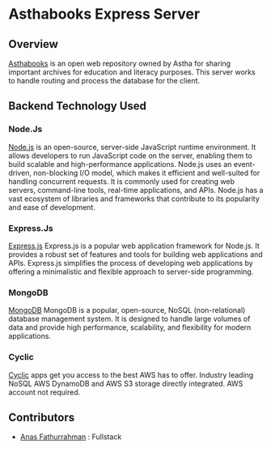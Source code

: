 # Asthabooks Express Server

## Overview
[Asthabooks](asthabooks-react.vercel.app) is an open web repository owned by Astha for sharing important archives for education and literacy purposes. This server works to handle routing and process the database for the client.
## Backend Technology Used
### Node.Js
[Node.js](https://nodejs.org/en) is an open-source, server-side JavaScript runtime environment. It allows developers to run JavaScript code on the server, enabling them to build scalable and high-performance applications. Node.js uses an event-driven, non-blocking I/O model, which makes it efficient and well-suited for handling concurrent requests. It is commonly used for creating web servers, command-line tools, real-time applications, and APIs. Node.js has a vast ecosystem of libraries and frameworks that contribute to its popularity and ease of development.
### Express.Js
[Express.js](http://expressjs.com/) Express.js is a popular web application framework for Node.js. It provides a robust set of features and tools for building web applications and APIs. Express.js simplifies the process of developing web applications by offering a minimalistic and flexible approach to server-side programming.
### MongoDB
[MongoDB](https://www.mongodb.com) MongoDB is a popular, open-source, NoSQL (non-relational) database management system. It is designed to handle large volumes of data and provide high performance, scalability, and flexibility for modern applications.
### Cyclic
[Cyclic](https://www.cyclic.sh) apps get you access to the best AWS has to offer. Industry leading NoSQL AWS DynamoDB and AWS S3 storage directly integrated. AWS account not required.
## Contributors
- [Anas Fathurrahman](https://www.linkedin.com/in/anas-fathurrahman/) : Fullstack
